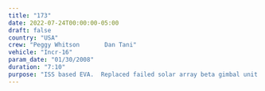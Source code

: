 ```yaml
---
title: "173"
date: 2022-07-24T00:00:00-05:00
draft: false
country: "USA"
crew: "Peggy Whitson       Dan Tani"
vehicle: "Incr-16"
param_date: "01/30/2008"
duration: "7:10"
purpose: "ISS based EVA.  Replaced failed solar array beta gimbal unit and inspected alpha joint"
---
```

